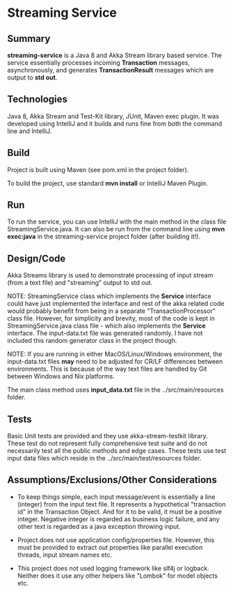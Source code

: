 # Streaming Service


## Summary

**streaming-service** is a Java 8 and Akka Stream library based service.
 The service essentially processes incoming **Transaction** messages, asynchronously, and generates **TransactionResult** messages which are output to **std out**.


## Technologies

Java 8, Akka Stream and Test-Kit library, JUnit, Maven exec plugin. 
It was developed using IntelliJ and it builds and runs fine from both the command line and IntelliJ.


## Build

Project is built using  Maven (see pom.xml in the project folder). 

To build the project, use standard **mvn install** or IntelliJ Maven Plugin. 

## Run

To run the service, you can use IntelliJ with the main method in the class file StreamingService.java.
It can also be run from the command line using **mvn exec:java** in the streaming-service project folder (after building it!).

## Design/Code

Akka Streams library is used to demonstrate processing of input stream (from a text file) and "streaming" output to std out.

NOTE: StreamingService class which implements the **Service** interface could have just implemented the interface and rest of the akka related code
would probably benefit from being in a separate "TransactionProcessor" class file. However, for simplicity and brevity, most of the code 
is kept in StreamingService.java class file - which also implements the **Service** interface.
The input-data.txt file was generated randomly. I have not included this random generator class in the project though.

NOTE: If you are running in either MacOS/Linux/Windows environment, the input-data.txt files **may** need to be adjusted for CR/LF differences between environments.
This is because of the way text files are handled by Git between Windows and Nix platforms.

The main class method uses **input_data.txt** file in the ../src/main/resources folder. 

## Tests 

Basic Unit tests are provided and they use akka-stream-testkit library. These test do not represent
fully comprehensive test suite and do not necessarily test all the public methods and edge cases.
These tests use test input data files which reside in the ../src/main/test/resources folder.

## Assumptions/Exclusions/Other Considerations

- To keep things simple, each input message/event is essentially a line (integer) from the input text file. It represents a hypothetical "transaction id" in the Transaction Object. And for it to be valid, it must be a positive integer. Negative integer is regarded as business logic failure, and any other text is regarded as a java exception throwing input. 

- Project does not use application config/properties file. However, this must be provided to extract out properties like parallel execution threads, input stream names etc.

- This project does not used logging framework like slf4j or logback. Neither does it use any other helpers like "Lombok" for model objects etc.